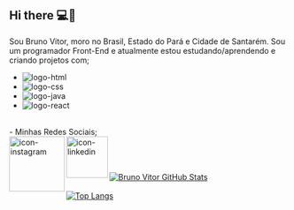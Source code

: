 ## Hi there :computer:🚀
Sou Bruno Vitor, moro no Brasil, Estado do Pará e Cidade de Santarém. Sou um programador Front-End e atualmente estou estudando/aprendendo e criando projetos com;
- <img src="https://img.shields.io/badge/HTML-239120?style=for-the-badge&logo=html5&logoColor=white" alt="logo-html"/>
- <img src="https://img.shields.io/badge/CSS-239120?&style=for-the-badge&logo=css3&logoColor=white" alt="logo-css"/>
- <img src="https://img.shields.io/badge/JavaScript-323330?style=for-the-badge&logo=javascript&logoColor=F7DF1E" alt="logo-java"/>
- <img src="https://img.shields.io/badge/React-20232A?style=for-the-badge&logo=react&logoColor=61DAFB" alt="logo-react"/>
<br>
-  Minhas Redes Sociais;
<br>  
  <a href="https://www.instagram.com/brnvictolz/">
  <img align="left" alt="icon-instagram" width="100px" src="https://img.shields.io/badge/Instagram-E4405F?style=for-the-badge&logo=instagram&logoColor=white">
  <a/>
  <a href="https://www.linkedin.com/in/victor-oliveira-9a8a07281/">
  <img align="left" alt="icon-linkedin" width="75px" src="https://img.shields.io/badge/LinkedIn-0077B5?style=for-the-badge&logo=linkedin&logoColor=white">
  <a/>
 <br/>
  <br>
  <br>
  
[![Bruno Vitor GitHub Stats](https://github-readme-stats.vercel.app/api?username=victolz)](https://github.com/anuraghazra/github-readme-stats)
<br>
<br>
[![Top Langs](https://github-readme-stats.vercel.app/api/top-langs/?username=victolz)](https://github.com/anuraghazra/github-readme-stats)
